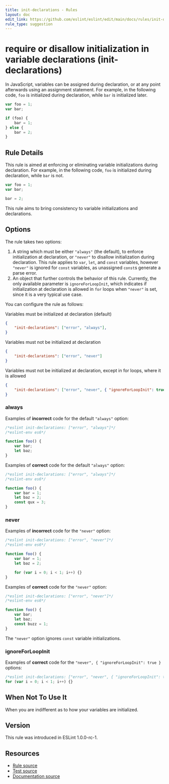 ```yaml
---
title: init-declarations - Rules
layout: doc
edit_link: https://github.com/eslint/eslint/edit/main/docs/rules/init-declarations.md
rule_type: suggestion
---
```

<!-- Note: No pull requests accepted for this file. See README.md in the root directory for details. -->

# require or disallow initialization in variable declarations (init-declarations)

In JavaScript, variables can be assigned during declaration, or at any point afterwards using an assignment statement. For example, in the following code, `foo` is initialized during declaration, while `bar` is initialized later.

```js
var foo = 1;
var bar;

if (foo) {
    bar = 1;
} else {
    bar = 2;
}
```

## Rule Details

This rule is aimed at enforcing or eliminating variable initializations during declaration. For example, in the following code, `foo` is initialized during declaration, while `bar` is not.

```js
var foo = 1;
var bar;

bar = 2;
```

This rule aims to bring consistency to variable initializations and declarations.

## Options

The rule takes two options:

1. A string which must be either `"always"` (the default), to enforce initialization at declaration, or `"never"` to disallow initialization during declaration. This rule applies to `var`, `let`, and `const` variables, however `"never"` is ignored for `const` variables, as unassigned `const`s generate a parse error.
2. An object that further controls the behavior of this rule. Currently, the only available parameter is `ignoreForLoopInit`, which indicates if initialization at declaration is allowed in `for` loops when `"never"` is set, since it is a very typical use case.

You can configure the rule as follows:

Variables must be initialized at declaration (default)

```json
{
    "init-declarations": ["error", "always"],
}
```

Variables must not be initialized at declaration

```json
{
    "init-declarations": ["error", "never"]
}
```

Variables must not be initialized at declaration, except in for loops, where it is allowed

```json
{
    "init-declarations": ["error", "never", { "ignoreForLoopInit": true }]
}
```

### always

Examples of **incorrect** code for the default `"always"` option:

```js
/*eslint init-declarations: ["error", "always"]*/
/*eslint-env es6*/

function foo() {
    var bar;
    let baz;
}
```

Examples of **correct** code for the default `"always"` option:

```js
/*eslint init-declarations: ["error", "always"]*/
/*eslint-env es6*/

function foo() {
    var bar = 1;
    let baz = 2;
    const qux = 3;
}
```

### never

Examples of **incorrect** code for the `"never"` option:

```js
/*eslint init-declarations: ["error", "never"]*/
/*eslint-env es6*/

function foo() {
    var bar = 1;
    let baz = 2;

    for (var i = 0; i < 1; i++) {}
}
```

Examples of **correct** code for the `"never"` option:

```js
/*eslint init-declarations: ["error", "never"]*/
/*eslint-env es6*/

function foo() {
    var bar;
    let baz;
    const buzz = 1;
}
```

The `"never"` option ignores `const` variable initializations.

### ignoreForLoopInit

Examples of **correct** code for the `"never", { "ignoreForLoopInit": true }` options:

```js
/*eslint init-declarations: ["error", "never", { "ignoreForLoopInit": true }]*/
for (var i = 0; i < 1; i++) {}
```

## When Not To Use It

When you are indifferent as to how your variables are initialized.

## Version

This rule was introduced in ESLint 1.0.0-rc-1.

## Resources

* [Rule source](https://github.com/eslint/eslint/tree/HEAD/lib/rules/init-declarations.js)
* [Test source](https://github.com/eslint/eslint/tree/HEAD/tests/lib/rules/init-declarations.js)
* [Documentation source](https://github.com/eslint/eslint/tree/HEAD/docs/rules/init-declarations.md)
